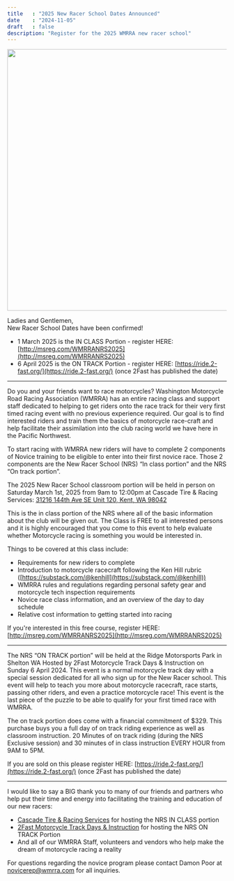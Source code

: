 ```yaml
---
title   : "2025 New Racer School Dates Announced"
date    : "2024-11-05"
draft   : false
description: "Register for the 2025 WMRRA new racer school"
---
```


<div class="news-hero-image">
  <img src="/images/2025_NRS.jpg" width="600">
</div>

Ladies and Gentlemen,<br />
New Racer School Dates have been confirmed!

* 1 March 2025 is the IN CLASS Portion - register HERE: [http://msreg.com/WMRRANRS2025](http://msreg.com/WMRRANRS2025)
* 6 April 2025 is the ON TRACK Portion - register HERE: [https://ride.2-fast.org/](https://ride.2-fast.org/) (once 2Fast has published the date)


---

Do you and your friends want to race motorcycles? Washington Motorcycle Road Racing Association (WMRRA) has an entire racing class and support staff dedicated to helping to get riders onto the race track for their very first timed racing event with no previous experience required. Our goal is to find interested riders and train them the basics of motorcycle race-craft and help facilitate their assimilation into the club racing world we have here in the Pacific Northwest.

To start racing with WMRRA new riders will have to complete 2 components of Novice training to be eligible to enter into their first novice race. Those 2 components are the New Racer School (NRS) “In class portion” and the NRS “On track portion”.

The 2025 New Racer School classroom portion will be held in person on Saturday March 1st, 2025 from 9am to 12:00pm at Cascade Tire & Racing Services: [31216 144th Ave SE Unit 120, Kent, WA 98042](https://maps.app.goo.gl/jeWKWktNWxnnBYQt6)

This is the in class portion of the NRS where all of the basic information about the club will be given out. The Class is FREE to all interested persons and it is highly encouraged that you come to this event to help evaluate whether Motorcycle racing is something you would be interested in. 

Things to be covered at this class include:
* Requirements for new riders to complete
* Introduction to motorcycle racecraft following the Ken Hill rubric ([https://substack.com/@kenhill](https://substack.com/@kenhill))
* WMRRA rules and regulations regarding personal safety gear and motorcycle tech inspection requirements
* Novice race class information, and an overview of the day to day schedule
* Relative cost information to getting started into racing

If you're interested in this free course, register HERE: [http://msreg.com/WMRRANRS2025](http://msreg.com/WMRRANRS2025)

---

The NRS “ON TRACK portion” will be held at the Ridge Motorsports Park in Shelton WA Hosted by 2Fast Motorcycle Track Days & Instruction on Sunday 6 April 2024. This event is a normal motorcycle track day with a special session dedicated for all who sign up for the New Racer school. This event will help to teach you more about motorcycle racecraft, race starts, passing other riders, and even a practice motorcycle race! This event is the last piece of the puzzle to be able to qualify for your first timed race with WMRRA. 

The on track portion does come with a financial commitment of $329. This purchase buys you a full day of on track riding experience as well as classroom instruction. 20 Minutes of on track riding (during the NRS Exclusive session) and 30 minutes of in class instruction EVERY HOUR from 9AM to 5PM. 

If you are sold on this please register HERE: [https://ride.2-fast.org/](https://ride.2-fast.org/) (once 2Fast has published the date)

---

I would like to say a BIG thank you to many of our friends and partners who help put their time and energy into facilitating the training and education of our new racers:


* [Cascade Tire & Racing Services](https://ctracingservices.com/) for hosting the NRS IN CLASS portion
* [2Fast Motorcycle Track Days & Instruction](https://ride.2-fast.org/) for hosting the NRS ON TRACK Portion
* And all of our WMRRA Staff, volunteers and vendors who help make the dream of motorcycle racing a reality

For questions regarding the novice program please contact Damon Poor at [novicerep@wmrra.com](mailto:novicerep@wmrra.com) for all inquiries.